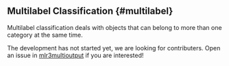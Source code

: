 ## Multilabel Classification {#multilabel}

Multilabel classification deals with objects that can belong to more than one category at the same time.

The development has not started yet, we are looking for contributers.
Open an issue in [mlr3multioutput](https://github.com/mlr-org/mlr3multioutput) if you are interested!
